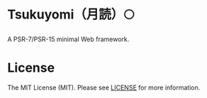 # Tsukuyomi（月読）🌕
A PSR-7/PSR-15 minimal Web framework.

# License
The MIT License (MIT). Please see [LICENSE](LICENSE) for more information.
